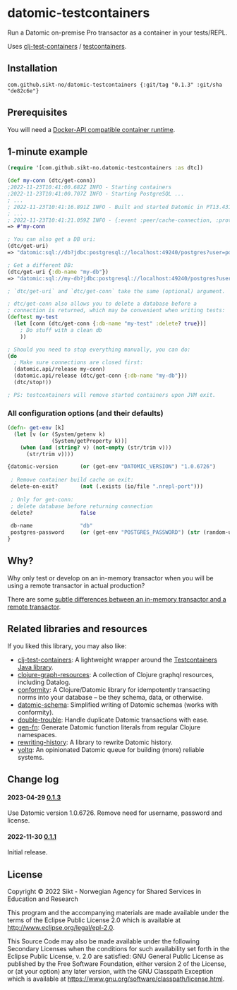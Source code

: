 # datomic-testcontainers

Run a Datomic on-premise Pro transactor as a container in your tests/REPL.

Uses [clj-test-containers](https://github.com/javahippie/clj-test-containers) / [testcontainers](https://www.testcontainers.org/).

## Installation

```
com.github.sikt-no/datomic-testcontainers {:git/tag "0.1.3" :git/sha "de82c6e"}
```

## Prerequisites

You will need a [Docker-API compatible container runtime](https://www.testcontainers.org/supported_docker_environment/).

## 1-minute example

```clojure
(require '[com.github.sikt-no.datomic-testcontainers :as dtc])

(def my-conn (dtc/get-conn))
;2022-11-23T10:41:00.682Z INFO - Starting containers
;2022-11-23T10:41:00.707Z INFO - Starting PostgreSQL ...
; ...
; 2022-11-23T10:41:16.891Z INFO - Built and started Datomic in PT13.431S
; ...
; 2022-11-23T10:41:21.059Z INFO - {:event :peer/cache-connection, :protocol :sql, :db-name "db", :system-root "jdbc:postgresql://localhost:49240/postgres", :db-id "db-3fb9f35a-2483-4d49-9d9f-df9255f2259f", :pid 261899, :tid 21}
=> #'my-conn

; You can also get a DB uri:
(dtc/get-uri)
=> "datomic:sql://db?jdbc:postgresql://localhost:49240/postgres?user=postgres&password=...&socketTimeout=30"

; Get a different DB:
(dtc/get-uri {:db-name "my-db"})
=> "datomic:sql://my-db?jdbc:postgresql://localhost:49240/postgres?user=postgres&password=...&socketTimeout=30"

; `dtc/get-uri` and `dtc/get-conn` take the same (optional) argument.

; dtc/get-conn also allows you to delete a database before a
; connection is returned, which may be convenient when writing tests:
(deftest my-test
  (let [conn (dtc/get-conn {:db-name "my-test" :delete? true})]
    ; Do stuff with a clean db
    ))

; Should you need to stop everything manually, you can do:
(do
  ; Make sure connections are closed first:
  (datomic.api/release my-conn)
  (datomic.api/release (dtc/get-conn {:db-name "my-db"}))
  (dtc/stop!))

; PS: testcontainers will remove started containers upon JVM exit.
```

### All configuration options (and their defaults)

```clojure
(defn- get-env [k]
  (let [v (or (System/getenv k)
              (System/getProperty k))]
    (when (and (string? v) (not-empty (str/trim v)))
      (str/trim v))))

{datomic-version       (or (get-env "DATOMIC_VERSION") "1.0.6726")
 
 ; Remove container build cache on exit:
 delete-on-exit?       (not (.exists (io/file ".nrepl-port")))
 
 ; Only for get-conn:
 ; delete database before returning connection
 delete?               false
 
 db-name               "db"
 postgres-password     (or (get-env "POSTGRES_PASSWORD") (str (random-uuid)))
}
```

## Why?
Why only test or develop on an in-memory transactor when you will be 
using a remote transactor in actual production?

There are some [subtle differences between an in-memory transactor and a remote transactor](https://github.com/ivarref/gen-fn#tips-and-tricks-fressian-serialization-and-deserialization).

## Related libraries and resources

If you liked this library, you may also like:

* [clj-test-containers](https://github.com/javahippie/clj-test-containers): A lightweight wrapper around the [Testcontainers Java library](https://www.testcontainers.org/).
* [clojure-graph-resources](https://github.com/simongray/clojure-graph-resources#datalog): A collection of Clojure graphql resources, including Datalog.
* [conformity](https://github.com/avescodes/conformity): A Clojure/Datomic library for idempotently transacting norms into your database – be they schema, data, or otherwise.
* [datomic-schema](https://github.com/ivarref/datomic-schema): Simplified writing of Datomic schemas (works with conformity).
* [double-trouble](https://github.com/ivarref/double-trouble):  Handle duplicate Datomic transactions with ease.
* [gen-fn](https://github.com/ivarref/gen-fn): Generate Datomic function literals from regular Clojure namespaces.
* [rewriting-history](https://github.com/ivarref/rewriting-history): A library to rewrite Datomic history.
* [yoltq](https://github.com/ivarref/yoltq): An opinionated Datomic queue for building (more) reliable systems.

## Change log

#### 2023-04-29 [0.1.3](https://github.com/sikt-no/datomic-testcontainers/releases/tag/0.1.3)
Use Datomic version 1.0.6726. Remove need for username, password and license.

#### 2022-11-30 [0.1.1](https://github.com/sikt-no/datomic-testcontainers/releases/tag/0.1.1)
Initial release.

## License

Copyright © 2022 Sikt - Norwegian Agency for Shared Services in Education and Research

This program and the accompanying materials are made available under the
terms of the Eclipse Public License 2.0 which is available at
http://www.eclipse.org/legal/epl-2.0.

This Source Code may also be made available under the following Secondary
Licenses when the conditions for such availability set forth in the Eclipse
Public License, v. 2.0 are satisfied: GNU General Public License as published by
the Free Software Foundation, either version 2 of the License, or (at your
option) any later version, with the GNU Classpath Exception which is available
at https://www.gnu.org/software/classpath/license.html.

